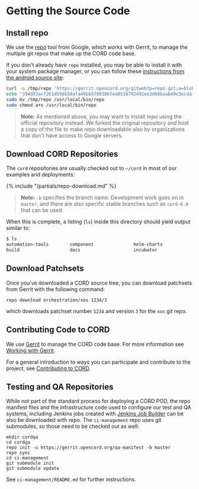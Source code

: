 # Getting the Source Code

## Install repo

We use the [repo](https://code.google.com/archive/p/git-repo/) tool
from Google, which works with Gerrit, to manage the multiple git repos
that make up the CORD code base.

If you don't already have `repo` installed, you may be able to install
it with your system package manager, or you can follow these
[instructions from the android source site](https://source.android.com/source/downloading#installing-repo):

```sh
curl -o /tmp/repo 'https://gerrit.opencord.org/gitweb?p=repo.git;a=blob_plain;f=repo;hb=refs/heads/stable'
echo '394d93ac7261d59db58afa49bb5f88386fea8518792491ee3db8baab49c3ecda  /tmp/repo' | sha256sum -c -
sudo mv /tmp/repo /usr/local/bin/repo
sudo chmod a+x /usr/local/bin/repo
```

> **Note:** As mentioned above, you may want to install *repo* using the official
> repository instead. We forked the original repository and host a copy of the
> file to make repo downloadable also by organizations that don't have access
> to Google servers.

## Download CORD Repositories

The `cord` repositories are usually checked out to `~/cord` in most of our
examples and deployments:

{% include "/partials/repo-download.md" %}

> **Note:** `-b` specifies the branch name. Development work goes on in `master`,
> and there are also specific stable branches such as `cord-6.0` that can be
> used.

When this is complete, a listing (`ls`) inside this directory should yield
output similar to:

```sh
$ ls
automation-tools        component               helm-charts             onos-apps               subscriber.yaml
build                   docs                    incubator               orchestration           test
```

## Download Patchsets

Once you've downloaded a CORD source tree, you can download patchsets from
Gerrit with the following command:

```shell
repo download orchestration/xos 1234/3
```

which downloads patchset number `1234` and version `3` for the `xos` git repo.

## Contributing Code to CORD

We use [Gerrit](https://gerrit.opencord.org) to manage the CORD code base. For
more information see [Working with
Gerrit](https://wiki.opencord.org/display/CORD/Working+with+Gerrit).

For a general introduction to ways you can participate and contribute to the
project, see [Contributing to
CORD](https://wiki.opencord.org/display/CORD/Contributing+to+CORD).

## Testing and QA Repositories

While not part of the standard process for deploying a CORD POD, the
repo manifest files and the infrastructure code used to configure our
test and QA systems, including Jenkins jobs created with [Jenkins Job
Builder](https://docs.openstack.org/infra/jenkins-job-builder/) can be
also be downloaded with repo.  The `ci-management` repo uses git
submodules, so those need to be checked out as well:

```shell
mkdir cordqa
cd cordqa
repo init -u https://gerrit.opencord.org/qa-manifest -b master
repo sync
cd ci-management
git submodule init
git submodule update
```

See `ci-management/README.md` for further instructions.

